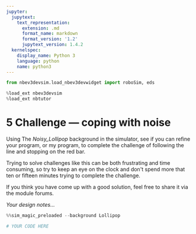 ```yaml
---
jupyter:
  jupytext:
    text_representation:
      extension: .md
      format_name: markdown
      format_version: '1.2'
      jupytext_version: 1.4.2
  kernelspec:
    display_name: Python 3
    language: python
    name: python3
---
```


```python
from nbev3devsim.load_nbev3devwidget import roboSim, eds

%load_ext nbev3devsim
%load_ext nbtutor
```

<!-- #region activity=true -->
# 5 Challenge — coping with noise

Using The *Noisy_Lollipop* background in the simulator, see if you can refine your program, or my program, to complete the challenge of following the line and stopping on the red bar.

Trying to solve challenges like this can be both frustrating and time consuming, so try to keep an eye on the clock and don't spend more that ten or fifteen minutes trying to complete the challenge.

If you think you have come up with a good solution, feel free to share it via the module forums.
<!-- #endregion -->

<!-- #region student=true -->
*Your design notes...*
<!-- #endregion -->

```python student=true
%%sim_magic_preloaded --background Lollipop

# YOUR CODE HERE
```
